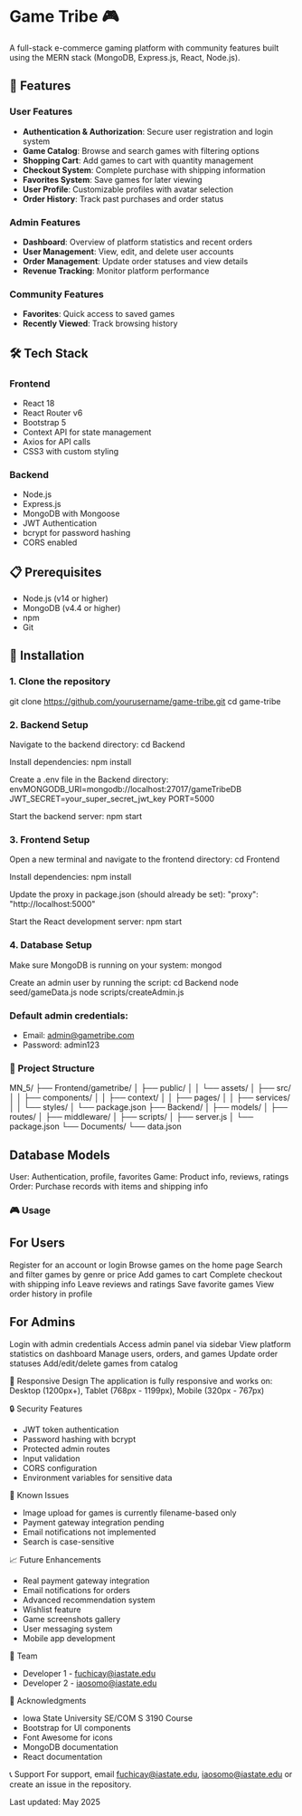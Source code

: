 # Game Tribe 🎮

A full-stack e-commerce gaming platform with community features built using the MERN stack (MongoDB, Express.js, React, Node.js).

## 🌟 Features

### User Features
- **Authentication & Authorization**: Secure user registration and login system
- **Game Catalog**: Browse and search games with filtering options
- **Shopping Cart**: Add games to cart with quantity management
- **Checkout System**: Complete purchase with shipping information
- **Favorites System**: Save games for later viewing
- **User Profile**: Customizable profiles with avatar selection
- **Order History**: Track past purchases and order status

### Admin Features
- **Dashboard**: Overview of platform statistics and recent orders
- **User Management**: View, edit, and delete user accounts
- **Order Management**: Update order statuses and view details
- **Revenue Tracking**: Monitor platform performance

### Community Features
- **Favorites**: Quick access to saved games
- **Recently Viewed**: Track browsing history

## 🛠️ Tech Stack

### Frontend
- React 18
- React Router v6
- Bootstrap 5
- Context API for state management
- Axios for API calls
- CSS3 with custom styling

### Backend
- Node.js
- Express.js
- MongoDB with Mongoose
- JWT Authentication
- bcrypt for password hashing
- CORS enabled

## 📋 Prerequisites

- Node.js (v14 or higher)
- MongoDB (v4.4 or higher)
- npm 
- Git

## 🚀 Installation

### 1. Clone the repository
git clone https://github.com/yourusername/game-tribe.git
cd game-tribe

### 2. Backend Setup
Navigate to the backend directory:
cd Backend

Install dependencies:
npm install

Create a .env file in the Backend directory:
envMONGODB_URI=mongodb://localhost:27017/gameTribeDB
JWT_SECRET=your_super_secret_jwt_key
PORT=5000

Start the backend server:
npm start

### 3. Frontend Setup
Open a new terminal and navigate to the frontend directory:
cd Frontend

Install dependencies:
npm install

Update the proxy in package.json (should already be set):
"proxy": "http://localhost:5000"

Start the React development server:
npm start

### 4. Database Setup
Make sure MongoDB is running on your system:
mongod

Create an admin user by running the script:
cd Backend
node seed/gameData.js
node scripts/createAdmin.js

### Default admin credentials:

- Email: admin@gametribe.com
- Password: admin123

### 📁 Project Structure

MN_5/
├── Frontend/gametribe/
│   ├── public/
│   │   └── assets/
│   ├── src/
│   │   ├── components/
│   │   ├── context/
│   │   ├── pages/
│   │   ├── services/
│   │   └── styles/
│   └── package.json
├── Backend/
│   ├── models/
│   ├── routes/
│   ├── middleware/
│   ├── scripts/
│   ├── server.js
│   └── package.json
└── Documents/
    └── data.json


## Database Models
User: Authentication, profile, favorites
Game: Product info, reviews, ratings
Order: Purchase records with items and shipping info

### 🎮 Usage
## For Users
Register for an account or login
Browse games on the home page
Search and filter games by genre or price
Add games to cart
Complete checkout with shipping info
Leave reviews and ratings
Save favorite games
View order history in profile

## For Admins
Login with admin credentials
Access admin panel via sidebar
View platform statistics on dashboard
Manage users, orders, and games
Update order statuses
Add/edit/delete games from catalog

📱 Responsive Design
The application is fully responsive and works on:
Desktop (1200px+),
Tablet (768px - 1199px),
Mobile (320px - 767px)

🔒 Security Features
- JWT token authentication
- Password hashing with bcrypt
- Protected admin routes
- Input validation
- CORS configuration
- Environment variables for sensitive data

🐛 Known Issues
- Image upload for games is currently filename-based only
- Payment gateway integration pending
- Email notifications not implemented
- Search is case-sensitive

📈 Future Enhancements
 - Real payment gateway integration
 - Email notifications for orders
 - Advanced recommendation system
 - Wishlist feature
 - Game screenshots gallery
 - User messaging system
 - Mobile app development

👥 Team
- Developer 1 - fuchicay@iastate.edu
- Developer 2 - iaosomo@iastate.edu

🙏 Acknowledgments

- Iowa State University SE/COM S 3190 Course
- Bootstrap for UI components
- Font Awesome for icons
- MongoDB documentation
- React documentation

📞 Support
For support, email fuchicay@iastate.edu, iaosomo@iastate.edu or create an issue in the repository.

Last updated: May 2025